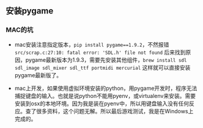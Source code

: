 ## 安装pygame

### MAC的坑

- mac安装注意指定版本，`pip install pygame==1.9.2`，不然报错`src/scrap.c:27:10: fatal error: 'SDL.h' file not found`
后来找到原因，pygame最新版本为1.9.3，需要先安装其他组件，`brew install sdl sdl_image sdl_mixer sdl_ttf portmidi mercurial`
这样就可以直接安装pygame最新版了。

- mac上开发，如果使用虚拟环境安装的python，用pygame开发时，程序无法捕捉键盘的输入。也就是说python不能用pyenv，或virtualenv来安装。需要安装到osx的本地环境。因为我是装在pyenv中，所以用键盘输入没有任何反应。查了很多资料，这个问题无解。所以最后游戏测试，我是在Windows上完成的。

